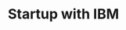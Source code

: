 ---
title: Startup with IBM
domain: ibm.com
category: Technology
image: /images/logos/ibm.png
event_name: bharathacks_2017
link: https://developer.ibm.com/startups/
subtype: accelerator_partners
description: With $120,000 in free IBM Cloud credits, Startup with IBM can put your business on the path to transformative growth. Disrupt your industry with IBM.
---